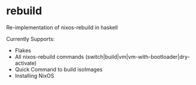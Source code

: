 # rebuild
Re-implementation of nixos-rebuild in haskell

Currently Supports:
- Flakes
- All nixos-rebuild commands (switch|build|vm|vm-with-bootloader|dry-activate)
- Quick Command to build isoImages
- Installing NixOS

